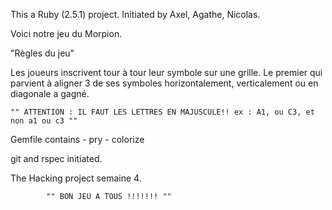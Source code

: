 This a Ruby (2.5.1) project.
	Initiated by Axel, Agathe, Nicolas.

Voici notre jeu du Morpion.

"Règles du jeu"

Les joueurs inscrivent tour à tour leur symbole sur une grille. Le premier qui parvient à aligner 3 de ses symboles horizontalement, verticalement ou en diagonale a gagné.

	"" ATTENTION : IL FAUT LES LETTRES EN MAJUSCULE!! ex : A1, ou C3, et non a1 ou c3 ""

Gemfile contains
	- pry
	- colorize

git and rspec initiated.

The Hacking project semaine 4.


			"" BON JEU A TOUS !!!!!!! ""










